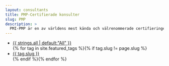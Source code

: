 ```yaml
---
layout: consultants
title: PMP-Certifierade konsulter
slug: PMP
description: >
  PMI-PMP är en av världens mest kända och välrenommerade certifieringen för projektledare. Här nedan kan du se vilka av våra konsulter som är certifierade Project Management Professionals av [Project Management Institute](https://www.pmi.org)
---
```


<ul class="tags">
<li class="tag"><a href="/consultants">{{ strings.all | default:"All" }}</a></li>
{% for tag in site.featured_tags %}{% if tag.slug != page.slug %} <li class="tag"><a href="/tag/{{ tag.slug }}">{{ tag.slug }}</a></li>{% endif %}{% endfor %}
</ul>
